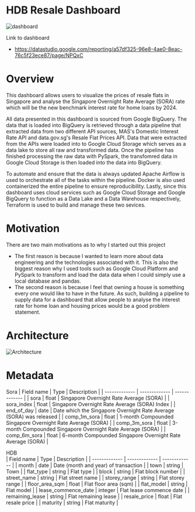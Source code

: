 # HDB Resale Dashboard

![dashboard](https://user-images.githubusercontent.com/61530179/180374038-08226b0a-1b57-443b-83ab-6ace26c6b168.png)


Link to dashboard
- https://datastudio.google.com/reporting/a57df325-96e8-4ae0-8eac-76c5f23ece87/page/NPQxC

# Overview

This dashboard allows users to visualize the prices of resale flats in Singapore and analyse the Singapore Overnight Rate Average (SORA) rate which will be the new benchmark interest rate for home loans by 2024.

All data presented in this dashboard is sourced from Google BigQuery. The data that is loaded into BigQuery is retrieved through a data pipeline that extracted data from two different API sources, MAS's Domestic Interest 
Rate API and data.gov.sg's Resale Flat Prices API. Data that were extracted from the APIs were loaded into to Google Cloud Storage which serves as a data lake to store all raw and transformed data. Once the pipeline has finished
processing the raw data with PySpark, the transfomred data in Google Cloud Storage is then loaded into the data into BigQuery.

To automate and ensure that the data is always updated Apache Airflow is used to orchestrate all of the tasks within the pipeline. Docker is also used containerized the entire pipeline to ensure reproducibility. Lastly, since this 
dashboard uses cloud services such as Google Cloud Storage and Google BigQuery to function as a Data Lake and a Data Warehouse respectively, Terraform is used to build and manage these two sevices.

# Motivation

There are two main motivations as to why I started out this project

- The first reason is because I wanted to learn more about data engineering and the technologies associated with it. This is also the biggest reason why I used tools such as Google Cloud Platform and PySpark to transform and load the data data when I could simply use a local database and pandas.
- The second reason is because I feel that owning a house is something every one would like to have in the future. As such, building a pipeline to supply data for a dashboard that allow people to analyse the interest rate for home loan and housing prices would be a good problem statement.

# Architecture

![Architecture](https://user-images.githubusercontent.com/61530179/180378899-fd990169-caf5-474e-ad30-6630b47ff5c4.png)


# Metadata

Sora
| Field name | Type | Description |
| ------------- | ------------- | ------------- |
|  sora  | float | Singapore Overnight Rate Average (SORA) |
| sora_index | float | Singapore Overnight Rate Average (SORA) Index |
| end_of_day | date | Date which the Singapore Overnight Rate Average (SORA) was released |
| comp_1m_sora | float | 1-month Compounded Singapore Overnight Rate Average (SORA) |
| comp_3m_sora | float | 3-month Compounded Singapore Overnight Rate Average (SORA) |
| comp_6m_sora | float | 6-month Compounded Singapore Overnight Rate Average (SORA) |

HDB  
| Field name | Type | Description |
| ------------- | ------------- | ------------- |
| month | date | Date (month and year) of transaction |
| town | string | Town |
| flat_type | string | Flat type |
| block | string | Flat block number |
| street_name | string | Flat street name |
| storey_range | string | Flat storey range |
| floor_area_sqm | float | Flat floor area (sqm) |
| flat_model | string | Flat model |
| lease_commence_date | integer | Flat lease commence date |
| remaining_lease | string | Flat remaining lease |
| resale_price | float | Flat resale price |
| maturity | string | Flat maturity |
